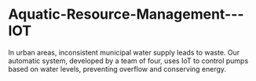 # Aquatic-Resource-Management---IOT
 In urban areas, inconsistent municipal water supply leads to waste. Our automatic system, developed by a team of four, uses IoT to control pumps based on water levels, preventing overflow and conserving energy.
